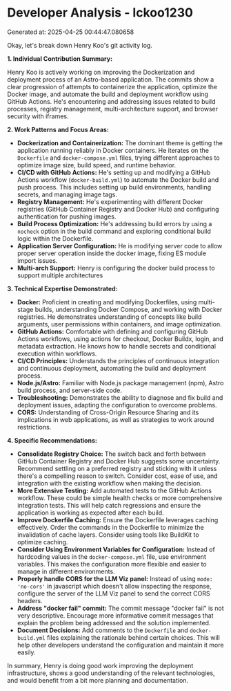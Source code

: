 # Developer Analysis - lckoo1230
Generated at: 2025-04-25 00:44:47.080658

Okay, let's break down Henry Koo's git activity log.

**1. Individual Contribution Summary:**

Henry Koo is actively working on improving the Dockerization and deployment process of an Astro-based application. The commits show a clear progression of attempts to containerize the application, optimize the Docker image, and automate the build and deployment workflow using GitHub Actions. He's encountering and addressing issues related to build processes, registry management, multi-architecture support, and browser security with iframes.

**2. Work Patterns and Focus Areas:**

*   **Dockerization and Containerization:** The dominant theme is getting the application running reliably in Docker containers. He iterates on the `Dockerfile` and `docker-compose.yml` files, trying different approaches to optimize image size, build speed, and runtime behavior.
*   **CI/CD with GitHub Actions:**  He's setting up and modifying a GitHub Actions workflow (`docker-build.yml`) to automate the Docker build and push process.  This includes setting up build environments, handling secrets, and managing image tags.
*   **Registry Management:** He's experimenting with different Docker registries (GitHub Container Registry and Docker Hub) and configuring authentication for pushing images.
*   **Build Process Optimization:** He's addressing build errors by using a `nocheck` option in the build command and exploring conditional build logic within the Dockerfile.
*   **Application Server Configuration:** He is modifying server code to allow proper server operation inside the docker image, fixing ES module import issues.
*    **Multi-arch Support:** Henry is configuring the docker build process to support multiple architectures

**3. Technical Expertise Demonstrated:**

*   **Docker:**  Proficient in creating and modifying Dockerfiles, using multi-stage builds, understanding Docker Compose, and working with Docker registries. He demonstrates understanding of concepts like build arguments, user permissions within containers, and image optimization.
*   **GitHub Actions:**  Comfortable with defining and configuring GitHub Actions workflows, using actions for checkout, Docker Buildx, login, and metadata extraction.  He knows how to handle secrets and conditional execution within workflows.
*   **CI/CD Principles:** Understands the principles of continuous integration and continuous deployment, automating the build and deployment process.
*   **Node.js/Astro:** Familiar with Node.js package management (npm), Astro build process, and server-side code.
*   **Troubleshooting:** Demonstrates the ability to diagnose and fix build and deployment issues, adapting the configuration to overcome problems.
*   **CORS:** Understanding of Cross-Origin Resource Sharing and its implications in web applications, as well as strategies to work around restrictions.

**4. Specific Recommendations:**

*   **Consolidate Registry Choice:**  The switch back and forth between GitHub Container Registry and Docker Hub suggests some uncertainty.  Recommend settling on a preferred registry and sticking with it unless there's a compelling reason to switch.  Consider cost, ease of use, and integration with the existing workflow when making the decision.
*   **More Extensive Testing:** Add automated tests to the GitHub Actions workflow. These could be simple health checks or more comprehensive integration tests.  This will help catch regressions and ensure the application is working as expected after each build.
*   **Improve Dockerfile Caching:** Ensure the Dockerfile leverages caching effectively.  Order the commands in the Dockerfile to minimize the invalidation of cache layers.  Consider using tools like BuildKit to optimize caching.
*   **Consider Using Environment Variables for Configuration:** Instead of hardcoding values in the `docker-compose.yml` file, use environment variables. This makes the configuration more flexible and easier to manage in different environments.
*    **Properly handle CORS for the LLM Viz panel:** Instead of using `mode: 'no-cors'` in javascript which doesn't allow inspecting the response, configure the server of the LLM Viz panel to send the correct CORS headers.
*   **Address "docker fail" commit:**  The commit message "docker fail" is not very descriptive.  Encourage more informative commit messages that explain the problem being addressed and the solution implemented.
*   **Document Decisions:** Add comments to the `Dockerfile` and `docker-build.yml` files explaining the rationale behind certain choices. This will help other developers understand the configuration and maintain it more easily.

In summary, Henry is doing good work improving the deployment infrastructure, shows a good understanding of the relevant technologies, and would benefit from a bit more planning and documentation.
